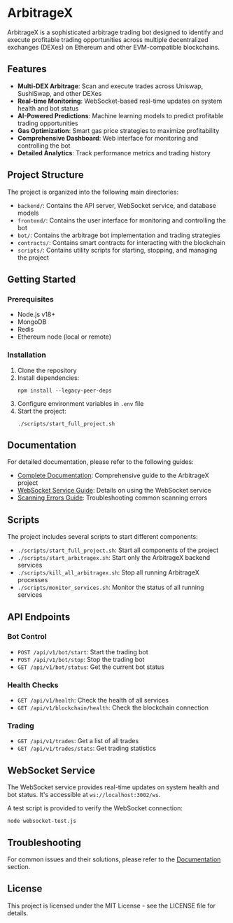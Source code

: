 # ArbitrageX

ArbitrageX is a sophisticated arbitrage trading bot designed to identify and execute profitable trading opportunities across multiple decentralized exchanges (DEXes) on Ethereum and other EVM-compatible blockchains.

## Features

- **Multi-DEX Arbitrage**: Scan and execute trades across Uniswap, SushiSwap, and other DEXes
- **Real-time Monitoring**: WebSocket-based real-time updates on system health and bot status
- **AI-Powered Predictions**: Machine learning models to predict profitable trading opportunities
- **Gas Optimization**: Smart gas price strategies to maximize profitability
- **Comprehensive Dashboard**: Web interface for monitoring and controlling the bot
- **Detailed Analytics**: Track performance metrics and trading history

## Project Structure

The project is organized into the following main directories:

- `backend/`: Contains the API server, WebSocket service, and database models
- `frontend/`: Contains the user interface for monitoring and controlling the bot
- `bot/`: Contains the arbitrage bot implementation and trading strategies
- `contracts/`: Contains smart contracts for interacting with the blockchain
- `scripts/`: Contains utility scripts for starting, stopping, and managing the project

## Getting Started

### Prerequisites

- Node.js v18+
- MongoDB
- Redis
- Ethereum node (local or remote)

### Installation

1. Clone the repository
2. Install dependencies:
   ```
   npm install --legacy-peer-deps
   ```
3. Configure environment variables in `.env` file
4. Start the project:
   ```
   ./scripts/start_full_project.sh
   ```

## Documentation

For detailed documentation, please refer to the following guides:

- [Complete Documentation](DOCUMENTATION.md): Comprehensive guide to the ArbitrageX project
- [WebSocket Service Guide](WEBSOCKET_SERVICE.md): Details on using the WebSocket service
- [Scanning Errors Guide](SCANNING_ERRORS.md): Troubleshooting common scanning errors

## Scripts

The project includes several scripts to start different components:

- `./scripts/start_full_project.sh`: Start all components of the project
- `./scripts/start_arbitragex.sh`: Start only the ArbitrageX backend services
- `./scripts/kill_all_arbitragex.sh`: Stop all running ArbitrageX processes
- `./scripts/monitor_services.sh`: Monitor the status of all running services

## API Endpoints

### Bot Control

- `POST /api/v1/bot/start`: Start the trading bot
- `POST /api/v1/bot/stop`: Stop the trading bot
- `GET /api/v1/bot/status`: Get the current bot status

### Health Checks

- `GET /api/v1/health`: Check the health of all services
- `GET /api/v1/blockchain/health`: Check the blockchain connection

### Trading

- `GET /api/v1/trades`: Get a list of all trades
- `GET /api/v1/trades/stats`: Get trading statistics

## WebSocket Service

The WebSocket service provides real-time updates on system health and bot status. It's accessible at `ws://localhost:3002/ws`.

A test script is provided to verify the WebSocket connection:

```
node websocket-test.js
```

## Troubleshooting

For common issues and their solutions, please refer to the [Documentation](DOCUMENTATION.md#troubleshooting) section.

## License

This project is licensed under the MIT License - see the LICENSE file for details. 